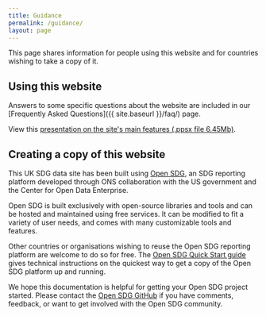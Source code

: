 ```yaml
---
title: Guidance
permalink: /guidance/
layout: page
---
```

This page shares information for people using this website and for countries wishing to take a copy of it.

## Using this website
Answers to some specific questions about the website are included in our [Frequently Asked Questions]({{ site.baseurl }}/faq/) page.

View this <a href="{{site.baseurl}}/public/NRP VIDEO DEMO May2018.ppsx" onClick='ga("send", "event", "Guidance", "presentation", "view presentation")'>presentation on the site's main features (.ppsx file 6.45Mb)</a>.

## Creating a copy of this website

This UK SDG data site has been built using [Open SDG](https://open-sdg.readthedocs.io/en/latest/), an SDG reporting platform developed through ONS collaboration with the US government and the Center for Open Data Enterprise.

Open SDG is built exclusively with open-source libraries and tools and can be hosted and maintained using free services. It can be modified to fit a variety of user needs, and comes with many customizable tools and features. 

Other countries or organisations wishing to reuse the Open SDG reporting platform are welcome to do so for free. The [Open SDG Quick Start guide](https://open-sdg.readthedocs.io/en/latest/quick-start/) gives technical instructions on the quickest way to get a copy of the Open SDG platform up and running.

We hope this documentation is helpful for getting your Open SDG project started. Please contact the [Open SDG GitHub](https://github.com/open-sdg/open-sdg) if you have comments, feedback, or want to get involved with the Open SDG community.
